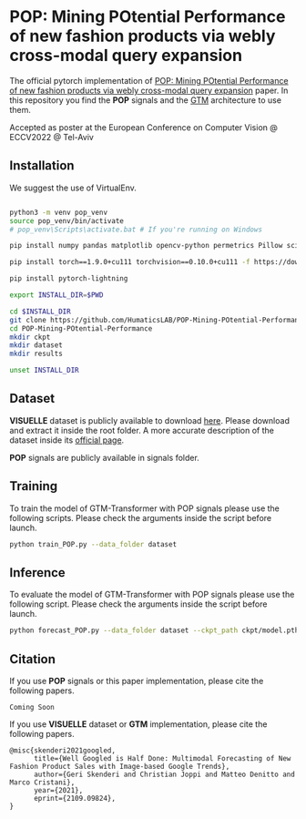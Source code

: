 
# POP: Mining POtential Performance of new fashion products via webly cross-modal query expansion

The official pytorch implementation of [POP: Mining POtential Performance of new fashion products via webly cross-modal query expansion](https://arxiv.org/abs/2207.11001) paper. In this repository you find the **POP** signals and the [GTM](https://github.com/HumaticsLAB/GTM-Transformer) architecture to use them.

Accepted as poster at the European Conference on Computer Vision @ ECCV2022 @ Tel-Aviv

## Installation

We suggest the use of VirtualEnv.

```bash

python3 -m venv pop_venv
source pop_venv/bin/activate
# pop_venv\Scripts\activate.bat # If you're running on Windows

pip install numpy pandas matplotlib opencv-python permetrics Pillow scikit-image scikit-learn scipy tqdm transformers fairseq wandb

pip install torch==1.9.0+cu111 torchvision==0.10.0+cu111 -f https://download.pytorch.org/whl/torch_stable.html

pip install pytorch-lightning

export INSTALL_DIR=$PWD

cd $INSTALL_DIR
git clone https://github.com/HumaticsLAB/POP-Mining-POtential-Performance.git
cd POP-Mining-POtential-Performance
mkdir ckpt
mkdir dataset
mkdir results

unset INSTALL_DIR
```

## Dataset

**VISUELLE** dataset is publicly available to download [here](https://forms.gle/cVGQAmxhHf7eRJ937). Please download and extract it inside the root folder. A more accurate description of the dataset inside its [official page](https://humaticslab.github.io/forecasting/visuelle).  

**POP** signals are publicly available in signals folder. 

## Training
To train the model of GTM-Transformer with POP signals please use the following scripts. Please check the arguments inside the script before launch.

```bash
python train_POP.py --data_folder dataset
```
## Inference
To evaluate the model of GTM-Transformer with POP signals please use the following script. Please check the arguments inside the script before launch.

```bash
python forecast_POP.py --data_folder dataset --ckpt_path ckpt/model.pth
```

## Citation

If you use **POP** signals or this paper implementation, please cite the following papers.

```
Coming Soon
```

If you use **VISUELLE** dataset or **GTM** implementation, please cite the following papers.


```
@misc{skenderi2021googled,
      title={Well Googled is Half Done: Multimodal Forecasting of New Fashion Product Sales with Image-based Google Trends}, 
      author={Geri Skenderi and Christian Joppi and Matteo Denitto and Marco Cristani},
      year={2021},
      eprint={2109.09824},
}
```
